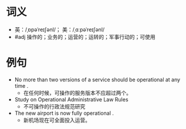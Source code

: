 # 词义
- 英：/ˌɒpəˈreɪʃənl/； 美：/ˌɑːpəˈreɪʃənl/
- #adj 操作的；业务的；运营的；运转的；军事行动的；可使用
# 例句
- No more than two versions of a service should be operational at any time .
	- 在任何时候，可操作的服务版本不应超过两个。
- Study on Operational Administrative Law Rules
	- 不可操作的行政法规范研究
- The new airport is now fully operational .
	- 新机场现在可全面投入运营。
